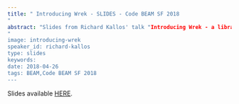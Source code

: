 ```yaml
---
title: " Introducing Wrek - SLIDES - Code BEAM SF 2018
"
abstract: "Slides from Richard Kallos' talk "Introducing Wrek - a library for executing dependency graphs" - Code BEAM SF 2018
"
image: introducing-wrek
speaker_id: richard-kallos
type: slides
keywords: 
date: 2018-04-26
tags: BEAM,Code BEAM SF 2018
---
```

Slides available <a href="/uploads/media/default/0001/01/3a7feb8c61ed610e76ef7f4cd8c233fae96e659e.pdf" target="_blank">HERE</a>.
